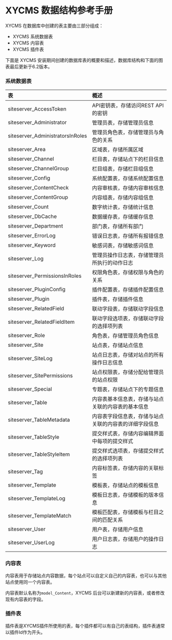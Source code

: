 # XYCMS 数据结构参考手册

XYCMS 在数据库中创建的表主要由三部分组成：

* XYCMS 系统数据表
* XYCMS 内容表
* XYCMS 插件表

下面是 XYCMS 安装期间创建的数据库表的概要和描述，数据库结构和下面的图表最后更新于6.2版本。

### 系统数据表

| 表 | 概述 |
| :----- | :----- |
|siteserver_AccessToken	|API密钥表，存储访问REST API的密钥|
|siteserver_Administrator	|管理员表，存储管理员信息|
|siteserver_AdministratorsInRoles	|管理员角色表，存储管理员与角色的关系|
|siteserver_Area	|区域表，存储所属区域|
|siteserver_Channel|	栏目表，存储站点下的栏目信息|
|siteserver_ChannelGroup	|栏目组表，存储栏目组信息|
|siteserver_Config	|系统配置表，存储系统配置信息|
|siteserver_ContentCheck	|内容审核表，存储内容审核信息|
|siteserver_ContentGroup	|内容组表，存储内容组信息|
|siteserver_Count	|数字统计表，存储统计信息|
|siteserver_DbCache	|数据缓存表，存储缓存信息|
|siteserver_Department	|部门表，存储所有部门|
|siteserver_ErrorLog	|错误日志表，存储所有报错信息|
|siteserver_Keyword	|敏感词表，存储敏感词信息|
|siteserver_Log	|管理员操作日志表，存储管理员所执行的动作日志|
|siteserver_PermissionsInRoles	|权限角色表，存储权限与角色的关系|
|siteserver_PluginConfig	|插件配置表，存储插件配置信息|
|siteserver_Plugin	|插件表，存储插件信息|
|siteserver_RelatedField	|联动字段表，存储联动字段信息|
|siteserver_RelatedFieldItem	|联动字段选项表，存储联动字段的选择项列表|
|siteserver_Role	|角色表，存储管理员角色信息|
|siteserver_Site	|站点表，存储站点信息|
|siteserver_SiteLog|	站点日志表，存储对站点的所有操作日志信息|
|siteserver_SitePermissions	|站点权限表，存储分配给管理员的站点权限|
|siteserver_Special	|专题表，存储站点下的专题信息|
|siteserver_Table	|内容表基本信息表，存储与站点关联的内容表的基本信息|
|siteserver_TableMetadata	|内容表字段信息表，存储与站点关联的内容表的详细字段信息|
|siteserver_TableStyle	|提交样式表，存储内容编辑界面中每项的提交样式|
|siteserver_TableStyleItem	|提交样式选项表，存储提交样式的选择项列表|
|siteserver_Tag	|内容标签表，存储内容的关联标签|
|siteserver_Template	|模板表，存储站点的模板信息|
|siteserver_TemplateLog	|模板日志表，存储模板的版本信息|
|siteserver_TemplateMatch	|模板匹配表，存储模板与栏目之间的匹配关系|
|siteserver_User	|用户表，存储用户信息|
|siteserver_UserLog	|用户日志表，存储用户的操作日志|

### 内容表

内容表用于存储站点内容数据，每个站点可以自定义自己的内容表，也可以与其他站点使用同一个内容表。

内容表默认名称为`model_Content`，XYCMS 后台可以新建新的内容表，或者修改现有内容表的字段。

### 插件表

插件表是XYCMS插件所使用的表，每个插件都可以有自己的表结构，插件表通常以插件Id作为开头。